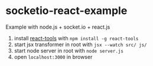 socketio-react-example
======================

Example with node.js + socket.io + react.js

1) install [react-tools](http://facebook.github.io/react/docs/tooling-integration.html) with `npm install -g react-tools`
2) start jsx transformer in root with `jsx --watch src/ js/`
3) start node server in root with `node server.js`
4) open `localhost:3000` in browser
